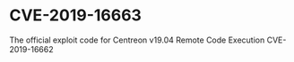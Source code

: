 # CVE-2019-16663
The official exploit code for Centreon v19.04 Remote Code Execution CVE-2019-16662
